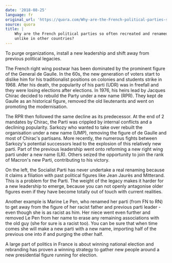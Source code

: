 ```yaml
---
date: '2018-08-25'
language: fr
original_url: 'https://quora.com/Why-are-the-French-political-parties-so-often-recreated-and-renamed-unlike-in-other-countries/answer/Clément-Renaud'
source: quora
title: |
    Why are the French political parties so often recreated and renamed
    unlike in other countries?
---
```


To purge organizations, install a new leadership and shift away from
previous political legacies.

The French right wing postwar has been dominated by the prominent figure
of the General de Gaulle. In the 60s, the new generation of voters start
to dislike him for his traditionalist positions on colonies and students
strike in 1968. After his death, the popularity of his parti (UDR) was
in freefall and they were losing elections after elections. In 1976, his
heirs lead by Jacques Chirac decided to rebuild the Party under a new
name (RPR). They kept de Gaulle as an historical figure, removed the old
lieutenants and went on promoting the modernisation.

The RPR then followed the same decline as its predecessor. At the end of
2 mandates by Chirac, the Parti was crippled by internal conflicts and a
declining popularity. Sarkozy who wanted to take over rebuilt the
organisation under a new name (UMP), removing the figure of de Gaulle
and most of Chirac's partisans. More recently, the numerous fights
between Sarkozy's potential successors lead to the explosion of this
relatively new parti. Part of the previous leadership went onto
reforming a new right wing parti under a new name (LR). Others seized
the opportunity to join the rank of Macron's new Parti, contributing to
his victory.

On the left, the Socialist Parti has never undertake a real renaming
because it claims a filiation with past political figures like Jean
Jaurès and Mitterand. This is a problem for the Parti. The weight of the
legacy makes it harder for a new leadership to emerge, because you can
not openly antagonise older figures even if they have become totally out
of touch with current realities.

Another example is Marine Le Pen, who renamed her parti (from FN to RN)
to get away from the figure of her racist father and previous parti
leader - even though she is as racist as him. Her niece went even
further and removed Le Pen from her name to erase any remaining
associations with the old guy (she for sure is a racist too). You can be
sure that when time comes she will make a new parti with a new name,
importing half of the previous one into if and purging the other half.

A large part of politics in France is about winning national election
and rebranding has proven a winning strategy to gather new people around
a new presidential figure running for election.
